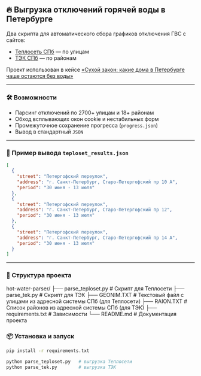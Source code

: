 ## 🔥 Выгрузка отключений горячей воды в Петербурге

Два скрипта для автоматического сбора графиков отключения ГВС с сайтов:

- [Теплосеть СПб](https://www.teplosetspb.ru/summer_campaign) — по улицам
- [ТЭК СПб](https://aotek.spb.ru/grafik) — по районам

Проект использован в кейсе [«Сухой закон: какие дома в Петербурге чаще остаются без воды»](https://www.dp.ru/a/2025/06/10/suhoj-zakon-kakie-doma-v)

---

### 🛠️ Возможности

- Парсинг отключений по 2700+ улицам и 18+ районам
- Обход всплывающих окон cookie и нестабильных форм
- Промежуточное сохранение прогресса (`progress.json`)
- Вывод в стандартный `JSON`

---

### 📁 Пример вывода `teploset_results.json`

```json
[
  {
    "street": "Петергофский переулок",
    "address": "г. Санкт-Петербург, Старо-Петергофский пр 10 А",
    "period": "30 июня - 13 июля"
  },
  {
    "street": "Петергофский переулок",
    "address": "г. Санкт-Петербург, Старо-Петергофский пр 12",
    "period": "30 июня - 13 июля"
  },
  {
    "street": "Петергофский переулок",
    "address": "г. Санкт-Петербург, Старо-Петергофский пр 14 А",
    "period": "30 июня - 13 июля"
  }
]
```

---

### 📁 Структура проекта

hot-water-parser/
├── parse_teploset.py        # Скрипт для Теплосети
├── parse_tek.py             # Скрипт для ТЭК
├── GEONIM.TXT               # Текстовый файл с улицами из адресной системы СПб (для Теплосети)
├── RAION.TXT                # Список районов из адресной системы СПб (для ТЭК)
├── requirements.txt         # Зависимости
└── README.md                # Документация проекта


### 📦 Установка и запуск

```bash
pip install -r requirements.txt

python parse_teploset.py   # выгрузка Теплосети
python parse_tek.py        # выгрузка ТЭК
```

